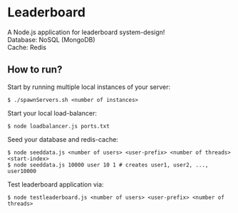 # Leaderboard
A Node.js application for leaderboard system-design!  
Database: NoSQL (MongoDB)  
Cache: Redis


## How to run?  
Start by running multiple local instances of your server:  
```{bash}
$ ./spawnServers.sh <number of instances>
```

Start your local load-balancer:  
```{bash}
$ node loadbalancer.js ports.txt
```

Seed your database and redis-cache:  
```{bash}
$ node seeddata.js <number of users> <user-prefix> <number of threads> <start-index>
$ node seeddata.js 10000 user 10 1 # creates user1, user2, ..., user10000
```

Test leaderboard application via:  
```{bash}
$ node testleaderboard.js <number of users> <user-prefix> <number of threads>
```
